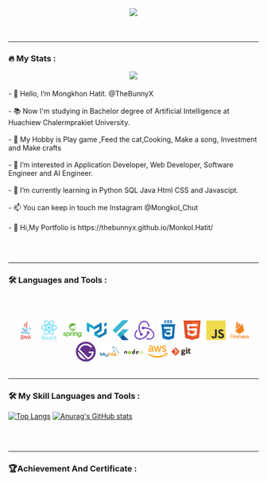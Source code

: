 <div id="header" align="center">
  <img src="https://media.giphy.com/media/htSeueZxZ2RkBPrIe1/giphy.gif" width="150"/>
</div>
<!--- 
<div id="header" align="center">
  <img src="https://komarev.com/ghpvc/?username=TheBunnyX&style=flat-square&color=blue" alt=""/>
</div>
--->
</br></br>

---

### :fire: My Stats :

<div id="header" align="center">
  <img src="https://matlensilver.com/wp-content/uploads/2021/07/new.gif" width="350"/>
</div>
</br>- 👋 Hello, I’m Mongkhon Hatit. @TheBunnyX</br>
</br>- 📚 Now I'm studying in Bachelor degree of Artificial Intelligence at Huachiew Chalermprakiet University.</br>
</br>- 👋 My Hobby is Play game ,Feed the cat,Cooking, Make a song, Investment and Make crafts</br>
</br>- 👀 I’m interested in Application Developer, Web Developer, Software Engineer and AI Engineer.</br>
</br>- 🌱 I’m currently learning in Python SQL Java Html CSS and Javascipt.</br>
</br>- 📫 You can keep in touch me Instagram @Mongkol_Chut</br> 
</br>- 👋 Hi,My Portfolio is https://thebunnyx.github.io/Monkol.Hatit/</br>

</br></br>

---

### :hammer_and_wrench: Languages and Tools :
</br></br>
<!---
this is https://github.com/devicons/devicon/tree/master/icons for icon
--->
<div align = "center">
  <img src="https://github.com/devicons/devicon/blob/master/icons/java/java-original-wordmark.svg" title="Java" alt="Java" width="40" height="40"/>&nbsp;
  <img src="https://github.com/devicons/devicon/blob/master/icons/react/react-original-wordmark.svg" title="React" alt="React" width="40" height="40"/>&nbsp;
  <img src="https://github.com/devicons/devicon/blob/master/icons/spring/spring-original-wordmark.svg" title="Spring" alt="Spring" width="40" height="40"/>&nbsp;
  <img src="https://github.com/devicons/devicon/blob/master/icons/materialui/materialui-original.svg" title="Material UI" alt="Material UI" width="40" height="40"/>&nbsp;
  <img src="https://github.com/devicons/devicon/blob/master/icons/flutter/flutter-original.svg" title="Flutter" alt="Flutter" width="40" height="40"/>&nbsp;
  <img src="https://github.com/devicons/devicon/blob/master/icons/redux/redux-original.svg" title="Redux" alt="Redux " width="40" height="40"/>&nbsp;
  <img src="https://github.com/devicons/devicon/blob/master/icons/css3/css3-plain-wordmark.svg"  title="CSS3" alt="CSS" width="40" height="40"/>&nbsp;
  <img src="https://github.com/devicons/devicon/blob/master/icons/html5/html5-original.svg" title="HTML5" alt="HTML" width="40" height="40"/>&nbsp;
  <img src="https://github.com/devicons/devicon/blob/master/icons/javascript/javascript-original.svg" title="JavaScript" alt="JavaScript" width="40" height="40"/>&nbsp;
  <img src="https://github.com/devicons/devicon/blob/master/icons/firebase/firebase-plain-wordmark.svg" title="Firebase" alt="Firebase" width="40" height="40"/>&nbsp;
  <img src="https://github.com/devicons/devicon/blob/master/icons/gatsby/gatsby-original.svg" title="Gatsby"  alt="Gatsby" width="40" height="40"/>&nbsp;
  <img src="https://github.com/devicons/devicon/blob/master/icons/mysql/mysql-original-wordmark.svg" title="MySQL"  alt="MySQL" width="40" height="40"/>&nbsp;
  <img src="https://github.com/devicons/devicon/blob/master/icons/nodejs/nodejs-original-wordmark.svg" title="NodeJS" alt="NodeJS" width="40" height="40"/>&nbsp;
  <img src="https://github.com/devicons/devicon/blob/master/icons/amazonwebservices/amazonwebservices-plain-wordmark.svg" title="AWS" alt="AWS" width="40" height="40"/>&nbsp;
  <img src="https://github.com/devicons/devicon/blob/master/icons/git/git-original-wordmark.svg" title="Git" **alt="Git" width="40" height="40"/>
</br></br>
</div>


---

###  :hammer_and_wrench: My Skill Languages and Tools :

[![Top Langs](https://github-readme-stats.vercel.app/api/top-langs/?username=TheBunnyX)](https://github.com/TheBunnyX)
[![Anurag's GitHub stats](https://github-readme-stats.vercel.app/api?username=TheBunnyX&theme=transparent)](https://github.com/TheBunnyX)

</br></br>
<div id="header" align="center">
  
</div>

---

###  :trophy:Achievement And Certificate :

<div id="header" align="center">
</br></br>
</div>

<!---
TheBunnyX/TheBunnyX is a ✨ special ✨ repository because its `README.md` (this file) appears on your GitHub profile.
You can click the Preview link to take a look at your changes.
this is https://github.com/devicons/devicon/tree/master/icons for icon
--->

